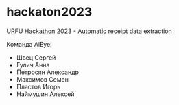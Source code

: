 # hackaton2023
URFU Hackathon 2023 - Automatic receipt data extraction

Команда AiEye:

- Швец Сергей
- Гулич Анна
- Петросян Александр
- Максимов Семен
- Пластов Игорь
- Наймушин Алексей
